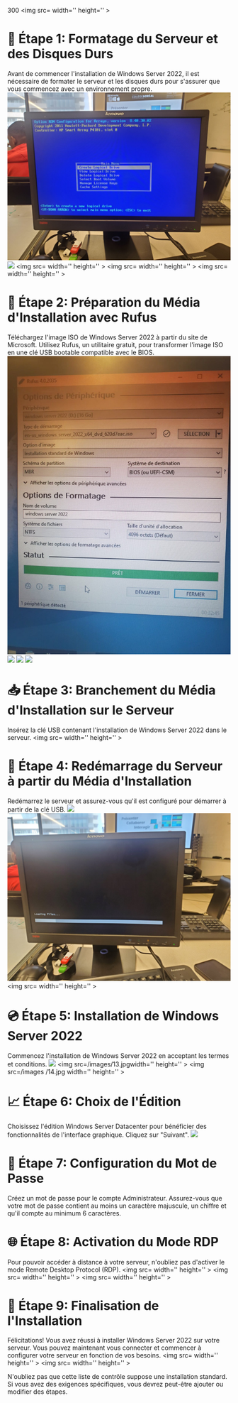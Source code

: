 300
<img src= width='' height='' >


# 💽 Étape 1: Formatage du Serveur et des Disques Durs

Avant de commencer l'installation de Windows Server 2022, il est nécessaire de formater le serveur et les disques durs pour s'assurer que vous commencez avec un environnement propre.
<img src=images/3.jpg width='' height='' >
<img src=/images/5.jpg width='' height='' >
<img src= width='' height='' >
<img src= width='' height='' >
<img src= width='' height='' >
# 🎯 Étape 2: Préparation du Média d'Installation avec Rufus

Téléchargez l'image ISO de Windows Server 2022 à partir du site de Microsoft. Utilisez Rufus, un utilitaire gratuit, pour transformer l'image ISO en une clé USB bootable compatible avec le BIOS. 
<img src=images/1.jpg width='' height='' >
<img src=/images/6.jpg width='' height='' >
<img src=/images/7.jpg width='' height='' >
<img src=/images/8.jpg width='' height='' >
# 📥 Étape 3: Branchement du Média d'Installation sur le Serveur

Insérez la clé USB contenant l'installation de Windows Server 2022 dans le serveur.
<img src= width='' height='' >



# 🔄 Étape 4: Redémarrage du Serveur à partir du Média d'Installation

Redémarrez le serveur et assurez-vous qu'il est configuré pour démarrer à partir de la clé USB. 
<img src=/images/11.jpg width='' height='' >
<img src=images/10.jpg width='' height='' >
<img src= width='' height='' >

# 💿 Étape 5: Installation de Windows Server 2022

Commencez l'installation de Windows Server 2022 en acceptant les termes et conditions. 
<img src=/images/12.jpg width='' height='' >
<img src=/images/13.jpgwidth='' height='' >
<img src=/images
/14.jpg
 width='' height='' >

# 📈 Étape 6: Choix de l'Édition 

Choisissez l'édition Windows Server Datacenter pour bénéficier des fonctionnalités de l'interface graphique. Cliquez sur "Suivant".
<img src=/images/15.jpg width='' height='' >


# 🔑 Étape 7: Configuration du Mot de Passe 

Créez un mot de passe pour le compte Administrateur. Assurez-vous que votre mot de passe contient au moins un caractère majuscule, un chiffre et qu'il compte au minimum 6 caractères. 

# 🌐 Étape 8: Activation du Mode RDP

Pour pouvoir accéder à distance à votre serveur, n'oubliez pas d'activer le mode Remote Desktop Protocol (RDP). 
<img src= width='' height='' >
<img src= width='' height='' >
<img src= width='' height='' >

# 🎉 Étape 9: Finalisation de l'Installation 

Félicitations! Vous avez réussi à installer Windows Server 2022 sur votre serveur. Vous pouvez maintenant vous connecter et commencer à configurer votre serveur en fonction de vos besoins.
<img src= width='' height='' >
<img src= width='' height='' >

N'oubliez pas que cette liste de contrôle suppose une installation standard. Si vous avez des exigences spécifiques, vous devrez peut-être ajouter ou modifier des étapes.
